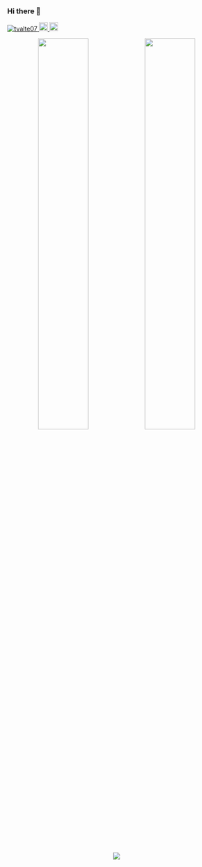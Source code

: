 ### Hi there 👋

<p align="left">
    <a href="https://github.com/tvalte07/tvalte07">
        <img src="https://komarev.com/ghpvc/?username=tvalte07" alt="tvalte07" />
    </a>
    <a href="http://twitter.com/ValteSpeaks">
        <img height="20" src="https://img.shields.io/twitter/follow/ValteSpeaks?label=Twitter&logo=twitter&style=flat" />
    </a>
    <a href="https://github.com/tvalte07">
        <img height="20" src="https://img.shields.io/github/followers/tvalte07?label=follow&logo=github&style=flat" />
    </a>
</p>
    
<p align="center">
  <img width="48%" src="https://github-readme-stats.vercel.app/api?username=tvalte07&count_private=true&show_icons=true&theme=onedark" />
  <img width="48%" src="https://github-readme-streak-stats.herokuapp.com/?user=tvalte07&theme=onedark" />
  <img align="center" src="https://github-readme-stats.vercel.app/api/top-langs/?username=tvalte07&layout=compact&&count_private=true&theme=onedark" />
</p>

<!--
**tvalte07/tvalte07** is a ✨ _special_ ✨ repository because its `README.md` (this file) appears on your GitHub profile.
Here are some ideas to get you started:
- 🔭 I’m currently working on ...
- 🌱 I’m currently learning ...
- 👯 I’m looking to collaborate on ...
- 🤔 I’m looking for help with ...
- 💬 Ask me about ...
- 📫 How to reach me: ...
- 😄 Pronouns: ...
- ⚡ Fun fact: ...
-->
